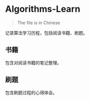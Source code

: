 # Algorithms-Learn

> The file is in Chinese

记录算法学习历程，包括阅读书籍、刷题。

## 书籍

包含对阅读书籍的笔记整理。

## 刷题

包含刷题过程的心得体会。